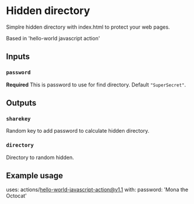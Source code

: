 # Hidden directory
Simplre hidden directory with index.html to protect your web pages.

Based in 'hello-world javascript action'

## Inputs

### `password`

**Required** This is password to use for find directory. Default `"SuperSecret"`.

## Outputs

### `sharekey`

Random key to add password to calculate hidden directory.

### `directory`

Directory to random hidden.

## Example usage

uses: actions/hello-world-javascript-action@v1.1
with:
  password: 'Mona the Octocat'